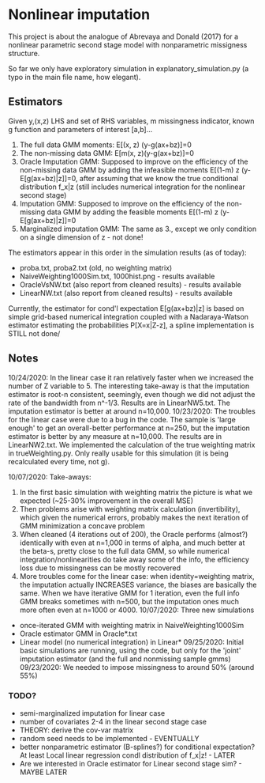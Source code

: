 # Nonlinear imputation

This project is about the analogue of Abrevaya and Donald (2017) for a nonlinear parametric second stage model with nonparametric missigness structure.

So far we only have exploratory simulation in explanatory_simulation.py (a typo in the main file name, how elegant).

## Estimators

Given y,(x,z) LHS and set of RHS variables, m missingness indicator, known g function and parameters of interest \[a,b]...

1. The full data GMM moments: E[(x, z) (y-g(ax+bz)]=0
2. The non-missing data GMM: E[m(x, z)(y-g(ax+bz)]=0
3. Oracle Imputation GMM: Supposed to improve on the efficiency of the non-missing data GMM by adding the infeasible moments
E[(1-m) z (y-E[g(ax+bz)|z]]=0, after assuming that we know the true conditional distribution f_x|z (still includes numerical integration for the nonlinear second stage)
4. Imputation GMM: Supposed to improve on the efficiency of the non-missing data GMM by adding the feasible moments
E[(1-m) z (y-E[g(ax+bz)|z]]=0
5. Marginalized imputation GMM: The same as 3., except we only condition on a single dimension of z - not done!

The estimators appear in this order in the simulation results (as of today):
* proba.txt, proba2.txt (old, no weighting matrix)
* NaiveWeighting1000Sim.txt, 1000hist.png - results available
* OracleVsNW.txt (also report from cleaned results) - results available
* LinearNW.txt (also report from cleaned results) - results available

Currently, the estimator for cond'l expectation E[g(ax+bz)|z] is based on simple grid-based numerical integration coupled with a Nadaraya-Watson estimator estimating the probabilities P[X=x|Z-z], a spline implementation is STILL not done/

## Notes
10/24/2020: In the linear case it ran relatively faster when we increased the number of Z variable to 5. The interesting take-away is that the imputation estimator is root-n consistent, seemingly, even though we did not adjust the rate of the bandwidth from n^-1/3. Results are in LinearNW5.txt. The imputation estimator is better at around n=10,000.
10/23/2020: The troubles for the linear case were due to a bug in the code. The sample is 'large enough' to get an overall-better performance at n=250, but the imputation estimator is better by any measure at n=10,000. The results are in LinearNW2.txt. We implemented the calculation of the true weighting matrix in trueWeighting.py. Only really usable for this simulation (it is being recalculated every time, not g).

10/07/2020: Take-aways:
1. In the first  basic simulation with weighting matrix the picture is what we expected (~25-30% improvement in the overall MSE)
2. Then problems arise with weighting matrix calculation (invertibility), which given the numerical errors, probably makes the next iteration of GMM minimization a concave problem
3. When cleaned (4 iterations out of 200), the Oracle performs (almost?) identically with even at n=1,000 in terms of alpha, and much better at the beta-s, pretty close to the full data GMM, so while numerical integration/nonlinearities do take away some of the info, the efficiency loss due to missingness can be mostly recovered
4. More troubles come for the linear case: when identity=weighting matrix, the imputation actually INCREASES variance, the biases are basically the same. When we have iterative GMM for 1 iteration, even the full info GMM breaks sometimes with n=500, but the imputation ones much more often even at n=1000 or 4000.
10/07/2020: Three new simulations
* once-iterated GMM with weighting matrix in NaiveWeighting1000Sim
* Oracle estimator GMM in Oracle*.txt
* Linear model (no numerical integration) in Linear*
09/25/2020: Initial basic simulations are running, using the code,
but only for the 'joint' imputation estimator (and the full and nonmissing sample gmms)
09/23/2020: We needed to impose missingness to around 50% (around 55%)

### TODO?

- semi-marginalized imputation for linear case
- number of covariates 2-4 in the linear second stage case
- THEORY: derive the cov-var matrix
- random seed needs to be implemented - EVENTUALLY
- better nonparametric estimator (B-splines?) for conditional expectation? At least Local linear regression condl distribution of f_x|z! - LATER
- Are we interested in Oracle estimator for Linear second stage sim? - MAYBE LATER
